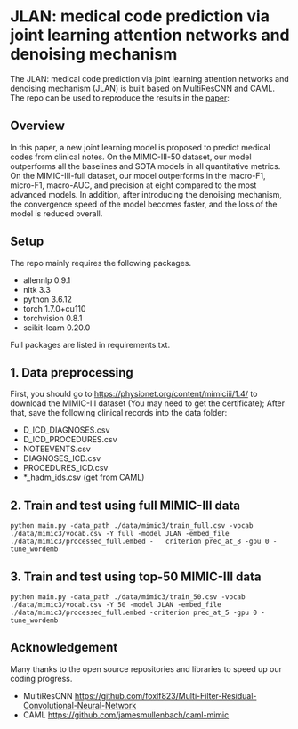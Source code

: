 # JLAN: medical code prediction via joint learning attention networks and denoising mechanism
The JLAN: medical code prediction via joint learning attention networks and denoising mechanism (JLAN) is built based on MultiResCNN and CAML. The repo can be used to reproduce the results in the [paper](https://link.springer.com/article/10.1186/s12859-021-04520-x):
## Overview
In this paper, a new joint learning model is proposed to predict medical codes from clinical notes. On the MIMIC-III-50 dataset, 
our model outperforms all the baselines and SOTA models in all quantitative metrics. On the MIMIC-III-full dataset, our model outperforms in the macro-F1, micro-F1, macro-AUC, and precision at eight compared to the most advanced models. In addition, after introducing the denoising mechanism, the convergence speed of the model becomes faster, and the loss of the model is reduced overall.

## Setup
The repo mainly requires the following packages.
+ allennlp 0.9.1
+ nltk 3.3
+ python 3.6.12
+ torch 1.7.0+cu110
+ torchvision 0.8.1
+ scikit-learn 0.20.0

Full packages are listed in requirements.txt.
## 1. Data preprocessing
First, you should go to https://physionet.org/content/mimiciii/1.4/ to download the MIMIC-III dataset (You may need to get the certificate); After that, save the following clinical records into the data folder:
+ D_ICD_DIAGNOSES.csv
+ D_ICD_PROCEDURES.csv
+ NOTEEVENTS.csv
+ DIAGNOSES_ICD.csv
+ PROCEDURES_ICD.csv
+ *_hadm_ids.csv (get from CAML)
## 2. Train and test using full MIMIC-III data
~~~
python main.py -data_path ./data/mimic3/train_full.csv -vocab ./data/mimic3/vocab.csv -Y full -model JLAN -embed_file ./data/mimic3/processed_full.embed -   criterion prec_at_8 -gpu 0 -tune_wordemb
~~~
## 3. Train and test using top-50 MIMIC-III data
~~~
python main.py -data_path ./data/mimic3/train_50.csv -vocab ./data/mimic3/vocab.csv -Y 50 -model JLAN -embed_file ./data/mimic3/processed_full.embed -criterion prec_at_5 -gpu 0 -tune_wordemb
~~~
## Acknowledgement
Many thanks to the open source repositories and libraries to speed up our coding progress.
+ MultiResCNN https://github.com/foxlf823/Multi-Filter-Residual-Convolutional-Neural-Network
+ CAML https://github.com/jamesmullenbach/caml-mimic

